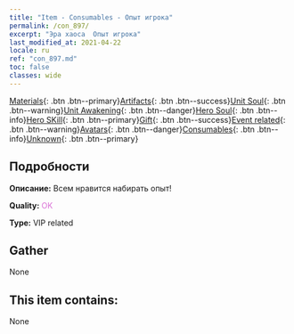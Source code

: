 ```yaml
---
title: "Item - Consumables - Опыт игрока"
permalink: /con_897/
excerpt: "Эра хаоса  Опыт игрока"
last_modified_at: 2021-04-22
locale: ru
ref: "con_897.md"
toc: false
classes: wide
---
```

 [Materials](/ItemsRU/){: .btn .btn--primary}[Artifacts](/ItemsRU/Artifacts/){: .btn .btn--success}[Unit Soul](/ItemsRU/UnitSoul/){: .btn .btn--warning}[Unit Awakening](/ItemsRU/UnitAwakening/){: .btn .btn--danger}[Hero Soul](/ItemsRU/HeroSoul/){: .btn .btn--info}[Hero SKill](/ItemsRU/HeroSkill/){: .btn .btn--primary}[Gift](/ItemsRU/Gift/){: .btn .btn--success}[Event related](/ItemsRU/Events/){: .btn .btn--warning}[Avatars](/ItemsRU/Avatars/){: .btn .btn--danger}[Consumables](/ItemsRU/Consumables/){: .btn .btn--info}[Unknown](/ItemsRU/Unknown/){: .btn .btn--primary}

## Подробности
 **Описание:** Всем нравится набирать опыт!

 **Quality:** <span style="color: #DA70D6">OK</span>

 **Type:** VIP related

## Gather

  None

## This item contains:

  None

